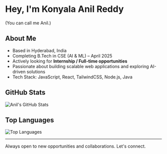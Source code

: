 # Hey, I'm Konyala Anil Reddy  
(You can call me Anil.)  

## About Me  
- Based in Hyderabad, India  
- Completing B.Tech in CSE (AI & ML) – April 2025  
- Actively looking for **Internship / Full-time opportunities**  
- Passionate about building scalable web applications and exploring AI-driven solutions  
- Tech Stack: JavaScript, React, TailwindCSS, Node.js, Java  

## GitHub Stats  

![Anil's GitHub Stats](https://github-readme-stats.vercel.app/api?username=AnilReddyDev&show_icons=true&hide_border=true&theme=default)  

## Top Languages  

![Top Languages](https://github-readme-stats.vercel.app/api/top-langs/?username=AnilReddyDev&layout=compact&hide_border=true&theme=default)  

---  

Always open to new opportunities and collaborations. Let's connect.  

